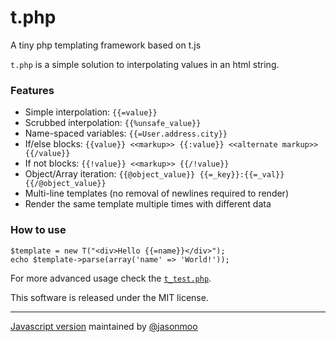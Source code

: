 t.php
====================
A tiny php templating framework based on t.js

`t.php` is a simple solution to interpolating values in an html string.

### Features
 * Simple interpolation: `{{=value}}`
 * Scrubbed interpolation: `{{%unsafe_value}}`
 * Name-spaced variables: `{{=User.address.city}}`
 * If/else blocks: `{{value}} <<markup>> {{:value}} <<alternate markup>> {{/value}}`
 * If not blocks: `{{!value}} <<markup>> {{/!value}}`
 * Object/Array iteration: `{{@object_value}} {{=_key}}:{{=_val}} {{/@object_value}}`
 * Multi-line templates (no removal of newlines required to render)
 * Render the same template multiple times with different data

### How to use

	$template = new T("<div>Hello {{=name}}</div>");
	echo $template->parse(array('name' => 'World!'));

For more advanced usage check the [`t_test.php`](https://github.com/ramon82/t.php/blob/master/t_test.php).

This software is released under the MIT license.

___

[Javascript version](https://github.com/jasonmoo/t.js) maintained by [@jasonmoo](https://github.com/jasonmoo)
